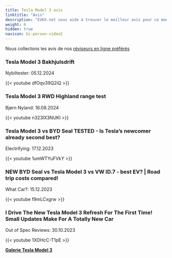 ```yaml
---
title: Tesla Model 3 avis
linktitle: "Avis"
description: "EVKX.net vous aide à trouver le meilleur avis pour ce modèle."
weight: 6
hidden: true
navicon: bi-person-video2
---
```

Nous collectons les avis de nos [réviseurs en ligne préférés](../../../../../guides/evreviewers/)

<div class="container text-center shadow p-2 pe-4 mb-5 bg-body-tertiary rounded border">
<h3>Tesla Model 3 Bakhjulsdrift</h3>
<p>Nybiltester: 05.12.2024</p>

{{< youtube dfOqv39Q2iQ >}}

</div>
<div class="container text-center shadow p-2 pe-4 mb-5 bg-body-tertiary rounded border">
<h3>Tesla Model 3 RWD Highland range test</h3>
<p>Bjørn Nyland: 16.08.2024</p>

{{< youtube n323lX3NUKI >}}

</div>
<div class="container text-center shadow p-2 pe-4 mb-5 bg-body-tertiary rounded border">
<h3>Tesla Model 3 vs BYD Seal TESTED - Is Tesla’s newcomer already second best?</h3>
<p>Electrifying: 17.12.2023</p>

{{< youtube 1umWTYuFVkY >}}

</div>
<div class="container text-center shadow p-2 pe-4 mb-5 bg-body-tertiary rounded border">
<h3>NEW BYD Seal vs Tesla Model 3 vs VW ID.7 - best EV? | Road trip costs compared! </h3>
<p>What Car?: 15.12.2023</p>

{{< youtube f9mLCxgrw >}}

</div>
<div class="container text-center shadow p-2 pe-4 mb-5 bg-body-tertiary rounded border">
<h3>I Drive The New Tesla Model 3 Refresh For The First Time! Small Updates Make For A Totally New Car</h3>
<p>Out of Spec Reviews: 30.10.2023</p>

{{< youtube 1XOHcC-T1pE >}}

</div>
<div class="mt-3 mb-3">
<a href="../gallery/" class="text-decoration-none text-black">
<strong><i class="bi-arrow-left"></i>Galerie  </strong>
</a>
<a href="../" class="text-decoration-none text-black float-end">
<strong>Tesla Model 3 <i class="bi-arrow-right"></i></strong>
</a>
</div>
